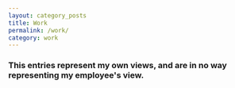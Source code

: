 ```yaml
---
layout: category_posts
title: Work
permalink: /work/
category: work
---
```


### This entries represent my own views, and are in no way representing my employee's view.
